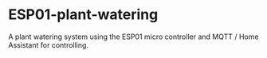 # ESP01-plant-watering
A plant watering system using the ESP01 micro controller and MQTT / Home Assistant for controlling.

